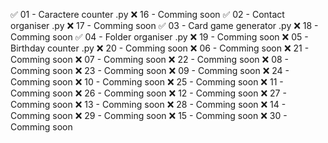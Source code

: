 ✅ 01 - Caractere counter .py            ❌ 16 - Comming soon
✅ 02 - Contact organiser .py            ❌ 17 - Comming soon
✅ 03 - Card game generator .py          ❌ 18 - Comming soon
✅ 04 - Folder organiser .py             ❌ 19 - Comming soon
❌ 05 - Birthday counter .py             ❌ 20 - Comming soon
❌ 06 - Comming soon                     ❌ 21 - Comming soon
❌ 07 - Comming soon                     ❌ 22 - Comming soon
❌ 08 - Comming soon                     ❌ 23 - Comming soon
❌ 09 - Comming soon                     ❌ 24 - Comming soon
❌ 10 - Comming soon                     ❌ 25 - Comming soon
❌ 11 - Comming soon                     ❌ 26 - Comming soon
❌ 12 - Comming soon                     ❌ 27 - Comming soon
❌ 13 - Comming soon                     ❌ 28 - Comming soon
❌ 14 - Comming soon                     ❌ 29 - Comming soon
❌ 15 - Comming soon                     ❌ 30 - Comming soon